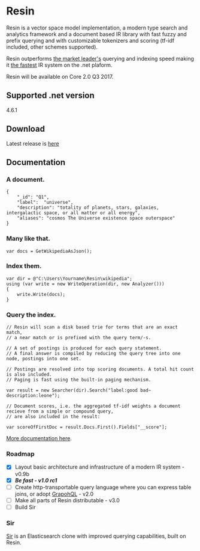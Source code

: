 # Resin

Resin is a vector space model implementation, a modern type search and analytics framework and a document based IR library with fast fuzzy and prefix querying and with customizable tokenizers and scoring (tf-idf included, other schemes supported).

Resin outperforms [the market leader's](https://lucenenet.apache.org/) querying and indexing speed making it [the fastest](https://github.com/kreeben/resin/wiki/Lucene-vs-Resin-1.0-RC2) IR system on the .net plaform. 

Resin will be available on Core 2.0 Q3 2017.

## Supported .net version

4.6.1

## Download

Latest release is [here](https://github.com/kreeben/resin/releases/latest)

## Documentation

### A document.

	{
		"_id": "Q1",
		"label":  "universe",
		"description": "totality of planets, stars, galaxies, intergalactic space, or all matter or all energy",
		"aliases": "cosmos The Universe existence space outerspace"
	}

### Many like that.
	
	var docs = GetWikipediaAsJson();

### Index them.

	var dir = @"C:\Users\Yourname\Resin\wikipedia";
	using (var write = new WriteOperation(dir, new Analyzer()))
	{
		write.Write(docs);
	}

### Query the index.
<a name="inproc" id="inproc"></a>

	// Resin will scan a disk based trie for terms that are an exact match,
	// a near match or is prefixed with the query term/-s.
	
	// A set of postings is produced for each query statement.
	// A final answer is compiled by reducing the query tree into one node, postings into one set.
		
	// Postings are resolved into top scoring documents. A total hit count is also included.
	// Paging is fast using the built-in paging mechanism.
	
	var result = new Searcher(dir).Search("label:good bad~ description:leone");
	
	// Document scores, i.e. the aggregated tf-idf weights a document recieve from a simple or compound query,
	// are also included in the result:
	
	var scoreOfFirstDoc = result.Docs.First().Fields["__score"];

[More documentation here](https://github.com/kreeben/resin/wiki). 

### Roadmap

- [x] Layout basic architecture and infrastructure of a modern IR system - v0.9b
- [x] ___Be fast - v1.0 rc1___
- [ ] Create http-transportable query language where you can express table joins, or adopt [GrapohQL](http://graphql.org/) - v2.0
- [ ] Make all parts of Resin distributable - v3.0
- [ ] Build Sir

### Sir

[Sir](https://github.com/kreeben/sir) is an Elasticsearch clone with improved querying capabilities, built on Resin.
